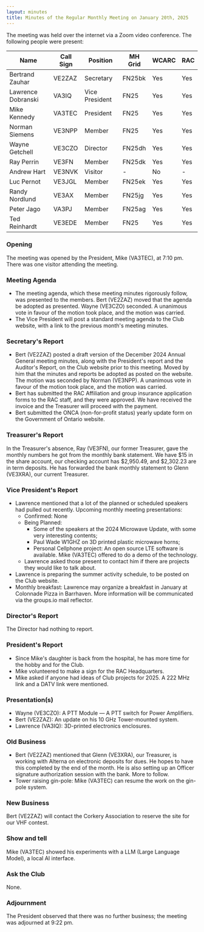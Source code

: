 ```yaml
---
layout: minutes
title: Minutes of the Regular Monthly Meeting on January 20th, 2025
---
```

The meeting was held over the internet via a Zoom video conference.
The following people were present:

| Name               | Call Sign | Position       | MH Grid | WCARC | RAC |
| ------------------ | --------- | -------------- | ------- | ----- | --- |
| Bertrand Zauhar    | VE2ZAZ    | Secretary      | FN25bk  | Yes   | Yes |
| Lawrence Dobranski | VA3IQ     | Vice President | FN25    | Yes   | Yes |
| Mike Kennedy       | VA3TEC    | President      | FN25    | Yes   | Yes |
| Norman Siemens     | VE3NPP    | Member         | FN25    | Yes   | Yes |
| Wayne Getchell     | VE3CZO    | Director       | FN25dh  | Yes   | Yes |
| Ray Perrin         | VE3FN     | Member         | FN25dk  | Yes   | Yes |
| Andrew Hart        | VE3NVK    | Visitor        |   -     | No    |  -  |
| Luc Pernot         | VE3JGL    | Member         | FN25ek  | Yes   | Yes |
| Randy Nordlund     | VE3AX     | Member         | FN25jg  | Yes   | Yes |
| Peter Jago         | VA3PJ     | Member         | FN25ag  | Yes   | Yes |
| Ted Reinhardt      | VE3EDE    | Member         | FN25    | Yes   | Yes |

### Opening

The meeting was opened by the President, Mike (VA3TEC), at 7:10 pm. There was one visitor attending the meeting.

### Meeting Agenda

- The meeting agenda, which these meeting minutes rigorously follow, was presented to the members. Bert (VE2ZAZ) moved that the agenda be adopted as presented. Wayne (VE3CZO) seconded. A unanimous vote in favour of the motion took place, and the motion was carried.
- The Vice President will post a standard meeting agenda to the Club website, with a link to the previous month's meeting minutes.

### Secretary's Report

- Bert (VE2ZAZ) posted a draft version of the December 2024 Annual General meeting minutes, along with the President's report and the Auditor's Report, on the Club website prior to this meeting. Moved by him that the minutes and reports be adopted as posted on the website. The motion was seconded by Norman (VE3NPP). A unanimous vote in favour of the motion took place, and the motion was carried.
- Bert has submitted the RAC Affiliation and group insurance application forms to the RAC staff, and they were approved. We have received the invoice and the Treasurer will proceed with the payment.
- Bert submitted the ONCA (non-for-profit status) yearly update form on the Government of Ontario website.

### Treasurer's Report

In the Treasurer's absence, Ray (VE3FN), our former Treasurer, gave the monthly numbers he got from the monthly bank statement. We have $15 in the share account, our checking account has $2,950.49, and $2,302.23 are in term deposits. He has forwarded the bank monthly statement to Glenn (VE3XRA), our current Treasurer.

### Vice President's Report

- Lawrence mentioned that a lot of the planned or scheduled speakers had pulled out recently.
  Upcoming monthly meeting presentations:
   - Confirmed: None
   - Being Planned:
      - Some of the speakers at the 2024 Microwave Update, with some very interesting contents;
      - Paul Wade W1GHZ on 3D printed plastic microwave horns;
      - Personal Cellphone project: An open source LTE software is available. Mike (VA3TEC) offered to do a demo of the technology.
   - Lawrence asked those present to contact him if there are projects they would like to talk about.
- Lawrence is preparing the summer activity schedule, to be posted on the Club website.
- Monthly breakfast: Lawrence may organize a breakfast in January at Colonnade Pizza in Barrhaven. More information will be communicated via the groups.io mail reflector.

### Director's Report

The Director had nothing to report.

### President's Report

- Since Mike's daughter is back from the hospital, he has more time for the hobby and for the Club.
- Mike volunteered to make a sign for the RAC Headquarters.
- Mike asked if anyone had ideas of Club projects for 2025. A 222 MHz link and a DATV link were mentioned.

### Presentation(s)

- Wayne (VE3CZO): A PTT Module — A PTT switch for Power Amplifiers.
- Bert (VE2ZAZ): An update on his 10 GHz Tower-mounted system.
- Lawrence (VA3IQ): 3D-printed electronics enclosures.

### Old Business

- Bert (VE2ZAZ) mentioned that Glenn (VE3XRA), our Treasurer, is working with Alterna on electronic deposits for dues. He hopes to have this completed by the end of the month. He is also setting up an Officer signature authorization session with the bank. More to follow.
- Tower raising gin-pole: Mike (VA3TEC) can resume the work on the gin-pole system.

### New Business

Bert (VE2ZAZ) will contact the Corkery Association to reserve the site for our VHF contest.

### Show and tell

Mike (VA3TEC) showed his experiments with a LLM (Large Language Model), a local AI interface.

### Ask the Club

None.

### Adjournment

The  President observed that there was no further business; the meeting was adjourned at 9:22 pm.
